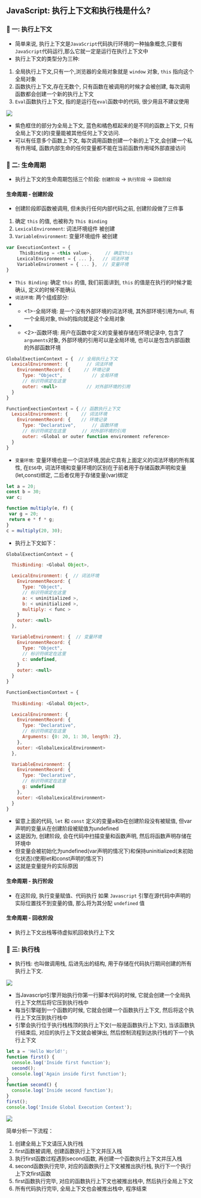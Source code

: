 ## JavaScript: 执行上下文和执行栈是什么?

### 🎃 一: 执行上下文
- 简单来说, 执行上下文是`JavaScript`代码执行环境的一种抽象概念,只要有`JavaScript`代码运行,那么它就一定是运行在执行上下文中
- 执行上下文的类型分为三种:
1. 全局执行上下文,只有一个,浏览器的全局对象就是 `window` 对象, `this` 指向这个全局对象
2. 函数执行上下文,存在无数个, 只有函数在被调用的时候才会被创建, 每次调用函数都会创建一个新的执行上下文
3. `Eval`函数执行上下文, 指的是运行在`eval`函数中的代码, 很少用且不建议使用

<img src="../../images/mds/context.jpg">

- 紫色框住的部分为全局上下文, 蓝色和橘色框起来的是不同的函数上下文, 只有全局上下文(的)变量能被其他任何上下文访问.
- 可以有任意多个函数上下文, 每次调用函数创建一个新的上下文,会创建一个私有作用域, 函数内部生命的任何变量都不能在当前函数作用域外部直接访问


### 🎃 二: 生命周期
- 执行上下文的生命周期包括三个阶段: `创建阶段` -> `执行阶段` -> `回收阶段`

#### 生命周期 - 创建阶段
- 创建阶段即函数被调用, 但未执行任何内部代码之前, 创建阶段做了三件事
1. 确定 `this` 的值, 也被称为 `This Binding`
2. `LexicalEnvironment`: 词法环境组件 被创建
3. `VariableEnvironment`: 变量环境组件 被创建
```js
var ExecutionContext = {
     ThisBinding = <this value>,     // 确定this 
    LexicalEnvironment = { ... },   // 词法环境
    VariableEnvironment = { ... },  // 变量环境
}
```
- `This Binding`: 确定 `this` 的值, 我们前面讲到, `this` 的值是在执行的时候才能确认, 定义的时候不能确认
- `词法环境`: 两个组成部分: 
- - <1>-全局环境: 是一个没有外部环境的词法环境, 其外部环境引用为null, 有一个全局对象, this的指向就是这个全局对象
- - <2>-函数环境: 用户在函数中定义的变量被存储在环境记录中, 包含了 `arguments`对象, 外部环境的引用可以是全局环境, 也可以是包含内部函数的外部函数环境
```js
GlobalExectionContext = {  // 全局执行上下文
  LexicalEnvironment: {       // 词法环境
    EnvironmentRecord: {     // 环境记录
      Type: "Object",           // 全局环境
      // 标识符绑定在这里 
      outer: <null>           // 对外部环境的引用
  }  
}

FunctionExectionContext = { // 函数执行上下文
  LexicalEnvironment: {     // 词法环境
    EnvironmentRecord: {    // 环境记录
      Type: "Declarative",      // 函数环境
      // 标识符绑定在这里      // 对外部环境的引用
      outer: <Global or outer function environment reference>  
  }  
}
```
- `变量环境`: 变量环境也是一个词法环境,因此它具有上面定义的词法环境的所有属性, 在`ES6`中, 词法环境和变量环境的区别在于前者用于存储函数声明和变量(let,const)绑定, 二后者仅用于存储变量(var)绑定
```js
let a = 20;  
const b = 30;  
var c;

function multiply(e, f) {  
 var g = 20;  
 return e * f * g;  
}
c = multiply(20, 30);
```
- 执行上下文如下：
```js
GlobalExectionContext = {

  ThisBinding: <Global Object>,

  LexicalEnvironment: {  // 词法环境
    EnvironmentRecord: {  
      Type: "Object",  
      // 标识符绑定在这里  
      a: < uninitialized >,  
      b: < uninitialized >,  
      multiply: < func >  
    }  
    outer: <null>  
  },

  VariableEnvironment: {  // 变量环境
    EnvironmentRecord: {  
      Type: "Object",  
      // 标识符绑定在这里  
      c: undefined,  
    }  
    outer: <null>  
  }  
}

FunctionExectionContext = {  
   
  ThisBinding: <Global Object>,

  LexicalEnvironment: {  
    EnvironmentRecord: {  
      Type: "Declarative",  
      // 标识符绑定在这里  
      Arguments: {0: 20, 1: 30, length: 2},  
    },  
    outer: <GlobalLexicalEnvironment>  
  },

  VariableEnvironment: {  
    EnvironmentRecord: {  
      Type: "Declarative",  
      // 标识符绑定在这里  
      g: undefined  
    },  
    outer: <GlobalLexicalEnvironment>  
  }  
}
```
- 留意上面的代码, `let` 和 `const` 定义的变量a和b在创建阶段没有被赋值, 但var声明的变量从在创建阶段被赋值为undefined
- 这是因为, 创建阶段, 会在代码中扫描变量和函数声明, 然后将函数声明存储在环境中
- 但变量会被初始化为undefined(var声明的情况下)和保持uninitialized(未初始化状态)(使用let和const声明的情况下)
- 这就是变量提升的实际原因

#### 生命周期 - 执行阶段
- 在这阶段, 执行变量赋值、代码执行 如果 `Javascript` 引擎在源代码中声明的实际位置找不到变量的值, 那么将为其分配 `undefined` 值

#### 生命周期 - 回收阶段
- 执行上下文出栈等待虚拟机回收执行上下文


### 🎃 三: 执行栈
- 执行栈: 也叫做调用栈, 后进先出的结构, 用于存储在代码执行期间创建的所有执行上下文.
<img src="../../images/mds/exe-stack.jpg">

- 当Javascript引擎开始执行你第一行脚本代码的时候, 它就会创建一个全局执行上下文然后将它压到执行栈中
- 每当引擎碰到一个函数的时候, 它就会创建一个函数执行上下文, 然后将这个执行上下文压到执行栈中
- 引擎会执行位于执行栈栈顶的执行上下文(一般是函数执行上下文), 当该函数执行结束后, 对应的执行上下文就会被弹出, 然后控制流程到达执行栈的下一个执行上下文
```js
let a = 'Hello World!';
function first() {
  console.log('Inside first function');
  second();
  console.log('Again inside first function');
}
function second() {
  console.log('Inside second function');
}
first();
console.log('Inside Global Execution Context');
```

<img src="../../images/mds/exe-order.jpg">

简单分析一下流程：

1. 创建全局上下文请压入执行栈
2. first函数被调用, 创建函数执行上下文并压入栈
3. 执行first函数过程遇到second函数, 再创建一个函数执行上下文并压入栈
4. second函数执行完毕, 对应的函数执行上下文被推出执行栈, 执行下一个执行上下文first函数
5. first函数执行完毕, 对应的函数执行上下文也被推出栈中, 然后执行全局上下文
6. 所有代码执行完毕, 全局上下文也会被推出栈中, 程序结束
